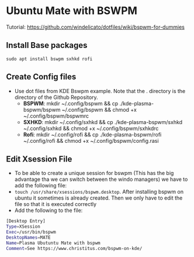 # Ubuntu Mate with BSWPM 
Tutorial: https://github.com/windelicato/dotfiles/wiki/bspwm-for-dummies


## Install Base packages

`sudo apt install bswpm sxhkd rofi`

## Create Config files 

* Use dot files from KDE Bswpm example. Note that the . directory is the directory of the Github Repository.
  * **BSPWM**: mkdir  ~/.config/bspwm && cp ./kde-plasma-bspwm/bspwm ~/.config/bspwm && chmod +x ~/.config/bspwm/bspwmrc
  * **SXHKD**: mkdir  ~/.config/sxhkd && cp ./kde-plasma-bspwm/sxhkd ~/.config/sxhkd && chmod +x ~/.config/bspwm/sxhkdrc
  * **Rofi**: mkdir  ~/.config/rofi && cp ./kde-plasma-bspwm/rofi ~/.config/rofi && chmod +x ~/.config/bspwm/config.rasi

## Edit Xsession File

* To be able to create a unique session for bswpm (This has the big advantage tha we can switch between the windo managers) we have to add the following file: 
* `touch /usr/share/xsessions/bspwm.desktop`. After installing bspwm on ubuntu it sometimes is already created. Then we only have to edit the file so that it is executed correctly 
* Add the following to the file:

```bash
[Desktop Entry]
Type=XSession
Exec=/usr/bin/bspwm
DesktopNames=MATE
Name=Plasma Ubutuntu Mate with bspwm
Comment=See https://www.christitus.com/bspwm-on-kde/
```
